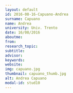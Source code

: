 ```yaml
---
layout: default 
id: 2016-08-16-Capuano-Andrea
surname: Capuano
name: Andrea
university: Univ. Trento
date: 16/08/2016
aboutme: 
from: 
research_topic: 
subtitle: 
advisor: 
keywords: 
website: 
img: capuano.jpg
thumbnail: capuano_thumb.jpg
alt: Andrea Capuano
modal-id: stud10
---
```

